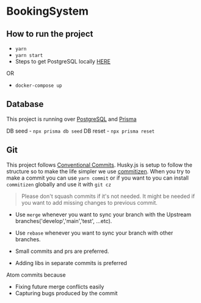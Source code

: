 # BookingSystem

## How to run the project

- `yarn`
- `yarn start`
- Steps to get PostgreSQL locally [HERE]('https://www.prisma.io/dataguide/postgresql/setting-up-a-local-postgresql-database')

OR

- `docker-compose up`

## Database

This project is running over [PostgreSQL]('https://www.postgresql.org/') and [Prisma]('https://www.prisma.io/')


DB seed - `npx prisma db seed`
DB reset - `npx prisma reset`

## Git

This project follows [Conventional Commits]('https://www.conventionalcommits.org/en/v1.0.0/').
Husky.js is setup to follow the structure so to make the life simpler we use [commitizen]('https://www.npmjs.com/package/commitizen').
When you try to make a commit you can use `yarn commit` or if you want to you can install `commitizen` globally and use it with `git cz`

> Please don't squash commits if it's not needed. It might be needed if you want to add missing changes to previous commit.

- Use `merge` whenever you want to sync your branch with the Upstream branches('develop','main','test', ...etc).

- Use `rebase` whenever you want to sync your branch with other branches.

- Small commits and prs are preferred.

- Adding libs in separate commits is preferred

Atom commits because

- Fixing future merge conflicts easily
- Capturing bugs produced by the commit
